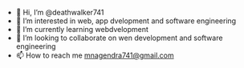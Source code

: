 - 👋 Hi, I’m @deathwalker741
- 👀 I’m interested in web, app dvelopment and software engineering
- 🌱 I’m currently learning webdvelopment
- 💞️ I’m looking to collaborate on wen development and software engineering
- 📫 How to reach me mnagendra741@gmail.com

<!---
deathwalker741/deathwalker741 is a ✨ special ✨ repository because its `README.md` (this file) appears on your GitHub profile.
You can click the Preview link to take a look at your changes.
--->
